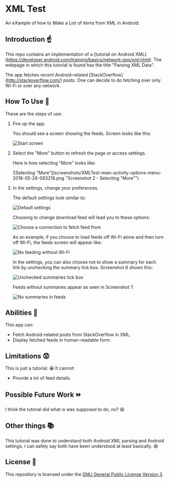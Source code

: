 # XML Test

An e*X*ample of how to *M*ake a *List* of items from XML in Android. 

## Introduction :point_up:

This repo contains an implementation of a [tutorial on Android XML] (https://developer.android.com/training/basics/network-ops/xml.html). The webpage in which this tutorial is found has the title "Parsing XML Data". 

The app fetches recent Android-related [StackOverflow] (http://stackoverflow.com/) posts. One can decide to do fetching over only Wi-Fi or over any network.

## How To Use :wrench:

These are the steps of use:

1. Fire up the app.
	
	You should see a screen showing the feeds. Screen looks like this:

	![Start screen](screenshots/XMLTest-main-activity-start-2016-05-26-093218.png  "Screenshot 1 - Home")

2. Select the "More" button to refresh the page or access settings.

	Here is how selecting "More" looks like:

	![Selecting "More"](screenshots/XMLTest-main-activity-options-menu-2016-05-26-093218.png  "Screenshot 2 - Selecting "More"")

3. In the settings, change your preferences.

	The default settings look similar to:

	![Default settings](screenshots/XMLTest-settings-activity-2016-05-26-093218.png  "Screenshot 3 - Default Settings")

	Choosing to change download feed will lead you to these options:

	![Choose a connection to fetch feed from](screenshots/XMLTest-settings-activity-download-feed-network-choice-2016-05-26-093218.png  "Screenshot 4 - Network Feed Connection Choice")

	As an example, if you choose to load feeds off Wi-Fi alone and then turn off Wi-Fi, the feeds screen will appear like:

	![No feeding without Wi-Fi](screenshots/XMLTest-main-activity-no-wifi-2016-05-26-093218.png  "Screenshot 5 - No Wi-Fi No Feeds")

	In the settings, you can also choose not to show a summary for each link by unchecking the summary tick box. Screenshot 6 shows this:

	![Unchecked summaries tick box](screenshots/XMLTest-settings-activity-no-summaries-2016-05-26-093218.png  "Screenshot 6 - Unchecked Summaries Tick Box")

	Feeds without summaries appear as seen in Screenshot 7.

	![No summaries in feeds ](screenshots/XMLTest-main-activity-no-summaries-2016-05-26-093218.png  "Screenshot 7 - No Summaries in Feeds")
	
## Abilities :muscle:

This app can:
* Fetch Android-related posts from StackOverflow in XML.
* Display fetched feeds in human-readable form.

## Limitations :worried:

This is just a tutorial. :grin: It cannot:
* Provide a lot of feed details.

## Possible Future Work :fast_forward:

I think the tutorial did what is was supposed to do, no? :smile:

## Other things :books:

This tutorial was done to understand both Android XML parsing and Android settings. I can safely say both have been understood at least basically. :smile:

## License :lock_with_ink_pen:

This repository is licensed under the [GNU General Public License Version 3](http://www.gnu.org/licenses/gpl-3.0.en.html).
